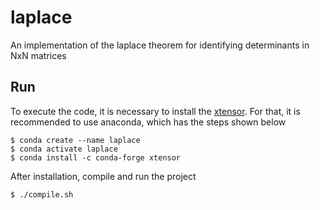 # laplace

An implementation of the laplace theorem for identifying determinants in NxN matrices

## Run

To execute the code, it is necessary to install the [xtensor](https://xtensor.readthedocs.io/en/latest/). For that, it is recommended to use anaconda, which has the steps shown below

```shell
$ conda create --name laplace
$ conda activate laplace
$ conda install -c conda-forge xtensor
```

After installation, compile and run the project

```shell
$ ./compile.sh
```
